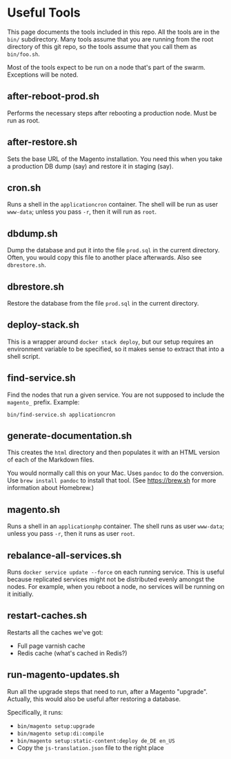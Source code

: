 # Useful Tools

This page documents the tools included in this repo.  All the tools
are in the `bin/` subdirectory.  Many tools assume that you are
running from the root directory of this git repo, so the tools assume
that you call them as `bin/foo.sh`.

Most of the tools expect to be run on a node that's part of the swarm.
Exceptions will be noted.

## after-reboot-prod.sh

Performs the necessary steps after rebooting a production node.  Must
be run as root.

## after-restore.sh

Sets the base URL of the Magento installation.  You need this when
you take a production DB dump (say) and restore it in staging (say).

## cron.sh

Runs a shell in the `applicationcron` container.  The shell will be
run as user `www-data`; unless you pass `-r`, then it will run as
`root`.

## dbdump.sh

Dump the database and put it into the file `prod.sql` in the current
directory.  Often, you would copy this file to another place
afterwards.  Also see `dbrestore.sh`.

## dbrestore.sh

Restore the database from the file `prod.sql` in the current
directory.

## deploy-stack.sh

This is a wrapper around `docker stack deploy`, but our setup requires
an environment variable to be specified, so it makes sense to extract
that into a shell script.

## find-service.sh

Find the nodes that run a given service.  You are not supposed to
include the `magento_` prefix.  Example:

    bin/find-service.sh applicationcron

## generate-documentation.sh

This creates the `html` directory and then populates it with an HTML
version of each of the Markdown files.

You would normally call this on your Mac.  Uses `pandoc` to do the
conversion.  Use `brew install pandoc` to install that tool.  (See
https://brew.sh for more information about Homebrew.)

## magento.sh

Runs a shell in an `applicationphp` container.  The shell runs as user
`www-data`; unless you pass `-r`, then it runs as user `root`.

## rebalance-all-services.sh

Runs `docker service update --force` on each running service.  This
is useful because replicated services might not be distributed evenly
amongst the nodes.  For example, when you reboot a node, no services
will be running on it initially.

## restart-caches.sh

Restarts all the caches we've got:

* Full page varnish cache
* Redis cache (what's cached in Redis?)

## run-magento-updates.sh

Run all the upgrade steps that need to run, after a Magento "upgrade".
Actually, this would also be useful after restoring a database.

Specifically, it runs:

* `bin/magento setup:upgrade`
* `bin/magento setup:di:compile`
* `bin/magento setup:static-content:deploy de_DE en_US`
* Copy the `js-translation.json` file to the right place



